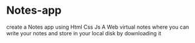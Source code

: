 # Notes-app
create a Notes app using Html Css Js
A Web virtual notes where you can write your notes and store in your local disk by downloading it
